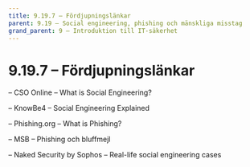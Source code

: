 ```yaml
---
title: 9.19.7 – Fördjupningslänkar
parent: 9.19 – Social engineering, phishing och mänskliga misstag
grand_parent: 9 – Introduktion till IT-säkerhet
---
```

# 9.19.7 – Fördjupningslänkar

– CSO Online – What is Social Engineering?

– KnowBe4 – Social Engineering Explained

– Phishing.org – What is Phishing?

– MSB – Phishing och bluffmejl

– Naked Security by Sophos – Real-life social engineering cases

